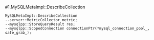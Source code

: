 #1.MySQLMetaImpl::DescribeCollection

```
MySQLMetaImpl::DescribeCollection
--server::MetricCollector metric;
--mysqlpp::StoreQueryResult res;
--mysqlpp::ScopedConnection connectionPtr(*mysql_connection_pool_, safe_grab_);
```